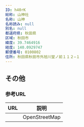 ```yaml
---
ID: h40rK
総称: 山神社
名称: 山神
名称読み: null
別名: null
都道府県: 秋田県
区域: 秋田市
緯度: 39.7464916
経度: 140.0929747
郵便番号: 0100802
住所: 秋田県秋田市外旭川堂ノ前１１２−１
---
```


## その他

### 参考URL

| URL | 説明          |
| --- | ------------- |
|     | OpenStreetMap |
